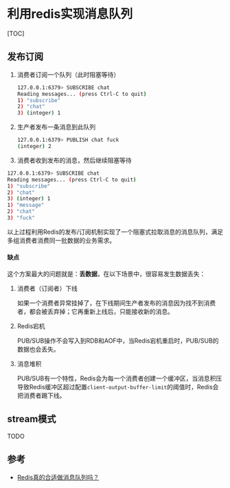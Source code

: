 # 利用redis实现消息队列

[TOC]



## 发布订阅

1. 消费者订阅一个队列（此时阻塞等待）

   ```sh
   127.0.0.1:6379> SUBSCRIBE chat
   Reading messages... (press Ctrl-C to quit)
   1) "subscribe"
   2) "chat"
   3) (integer) 1
   ```

2. 生产者发布一条消息到此队列

   ```sh
   127.0.0.1:6379> PUBLISH chat fuck
   (integer) 2
   ```

3.  消费者收到发布的消息，然后继续阻塞等待

   ```sh
   127.0.0.1:6379> SUBSCRIBE chat
   Reading messages... (press Ctrl-C to quit)
   1) "subscribe"
   2) "chat"
   3) (integer) 1
   1) "message"
   2) "chat"
   3) "fuck"
   ```

以上过程利用Redis的发布/订阅机制实现了一个阻塞式拉取消息的消息队列，满足多组消费者消费同一批数据的业务需求。

#### 缺点

这个方案最大的问题就是：**丢数据**，在以下场景中，很容易发生数据丢失：

1. 消费者（订阅者）下线

   如果一个消费者异常挂掉了，在下线期间生产者发布的消息因为找不到消费者，都会被丢弃掉；它再重新上线后，只能接收新的消息。

2. Redis宕机

   PUB/SUB操作不会写入到RDB和AOF中，当Redis宕机重启时，PUB/SUB的数据也会丢失。

3. 消息堆积

   PUB/SUB有一个特性，Redis会为每一个消费者创建一个缓冲区，当消息积压导致Redis缓冲区超过配置`client-output-buffer-limit`的阈值时，Redis会把消费者踢下线。



## stream模式

TODO



## 参考

- [Redis真的合适做消息队列吗？](https://mp.weixin.qq.com/s/KQcydvhkHMjuIekJ-DxIZw)

